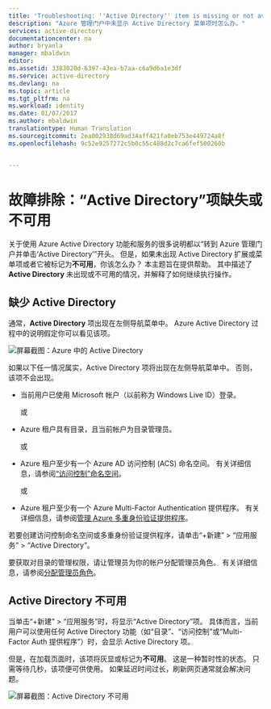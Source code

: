 ```yaml
---
title: 'Troubleshooting: ''Active Directory'' item is missing or not available | Microsoft Docs'
description: "Azure 管理门户中未显示 Active Directory 菜单项时怎么办。"
services: active-directory
documentationcenter: na
author: bryanla
manager: mbaldwin
editor: 
ms.assetid: 3383020d-6397-43ea-b7aa-c6a9d6a1e3df
ms.service: active-directory
ms.devlang: na
ms.topic: article
ms.tgt_pltfrm: na
ms.workload: identity
ms.date: 01/07/2017
ms.author: mbaldwin
translationtype: Human Translation
ms.sourcegitcommit: 2ea002938d69ad34aff421fa0eb753e449724a8f
ms.openlocfilehash: 9c52e9257272c5b0c55c488d2c7ca6fef500260b


---
```

# <a name="troubleshooting-active-directory-item-is-missing-or-not-available"></a>故障排除：“Active Directory”项缺失或不可用
关于使用 Azure Active Directory 功能和服务的很多说明都以“转到 Azure 管理门户并单击‘Active Directory’”开头。 但是，如果未出现 Active Directory 扩展或菜单项或者它被标记为**不可用**，你该怎么办？ 本主题旨在提供帮助。 其中描述了 **Active Directory** 未出现或不可用的情况，并解释了如何继续执行操作。

## <a name="active-directory-is-missing"></a>缺少 Active Directory
通常，**Active Directory** 项出现在左侧导航菜单中。 Azure Active Directory 过程中的说明假定你可以看见该项。

![屏幕截图：Azure 中的 Active Directory](./media/active-directory-troubleshooting/typical-view.png)

如果以下任一情况属实，Active  Directory 项将出现在左侧导航菜单中。 否则，该项不会出现。

* 当前用户已使用 Microsoft 帐户（以前称为 Windows Live ID）登录。
  
    或
* Azure 租户具有目录，且当前帐户为目录管理员。
  
    或
* Azure 租户至少有一个 Azure AD 访问控制 (ACS) 命名空间。 有关详细信息，请参阅[“访问控制”命名空间](https://msdn.microsoft.com/library/azure/gg185908.aspx)。
  
    或
* Azure 租户至少有一个 Azure Multi-Factor Authentication 提供程序。 有关详细信息，请参阅[管理 Azure 多重身份验证提供程序](../multi-factor-authentication/multi-factor-authentication-get-started-cloud.md)。

若要创建访问控制命名空间或多重身份验证提供程序，请单击“+新建” > “应用服务” > “Active Directory”。

要获取对目录的管理权限，请让管理员为你的帐户分配管理员角色。 有关详细信息，请参阅[分配管理员角色](active-directory-assign-admin-roles.md)。

## <a name="active-directory-is-not-available"></a>Active Directory 不可用
当单击“+新建” > “应用服务”时，将显示“Active Directory”项。 具体而言，当前用户可以使用任何 Active Directory 功能（如“目录”、“访问控制”或“Multi-Factor Auth 提供程序”）时，会显示 Active Directory 项。

但是，在加载页面时，该项将灰显或标记为**不可用**。 这是一种暂时性的状态。 只需等待几秒，该项便可供使用。 如果延迟时间过长，刷新网页通常就会解决问题。

![屏幕截图：Active Directory 不可用](./media/active-directory-troubleshooting/not-available.png)




<!--HONumber=Nov16_HO3-->


